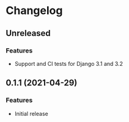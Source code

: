 # Changelog

## Unreleased

### Features

- Support and CI tests for Django 3.1 and 3.2

## 0.1.1 (2021-04-29)

### Features

- Initial release
